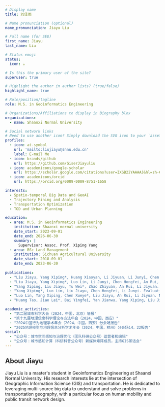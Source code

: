 ```yaml
---
# Display name
title: 刘佳雨

# Name pronunciation (optional)
name_pronunciation: Jiayu Liu

# Full name (for SEO)
first_name: Jiayu
last_name: Liu

# Status emoji
status:
  icon: ☕️

# Is this the primary user of the site?
superuser: true

# Highlight the author in author lists? (true/false)
highlight_name: true

# Role/position/tagline
role: M.S. in Geoinformatics Engineering

# Organizations/Affiliations to display in Biography blox
organizations:
  - name: Shaanxi Normal University

# Social network links
# Need to use another icon? Simply download the SVG icon to your `assets/media/icons/` folder.
profiles:
  - icon: at-symbol
    url: 'mailto:liujiayu@snnu.edu.cn'
    label: E-mail Me
  - icon: brands/github
    url: https://github.com/GiserJiayuliu
  - icon: academicons/google-scholar
    url: https://scholar.google.com/citations?user=IXGB22YAAAAJ&hl=zh-CN
  - icon: academicons/orcid
    url: https://orcid.org/0009-0009-8751-1658

interests:
  - Spatio-temporal Big Data and GeoAI
  - Trajectory Mining and Analysis
  - Transportation Optimization
  - TOD and Urban Planning

education:
  - area: M.S. in Geoinformatics Engineering
    institution: Shaanxi normal university
    date_start: 2023-09-01
    date_end: 2026-06-30
    summary: |
      Supervisor: Assoc. Prof. Xiping Yang 
  - area: BSc Land Management
    institution: Sichuan Agricultural University
    date_start: 2018-09-01
    date_end: 2023-06-30
    
publications:
  - "Liu Jiayu, Yang Xiping*, Huang Xiaoyan, Li Jiyuan, Li Junyi, Chen Hongfei, An Rui, Song Yongyong. Introducing street view into node-place model for evaluating transit-oriented development[J]. Journal of Transport Geography. (2025, Major and Revised for review)"
  - "Liu Jiayu, Yang Xiping*, Luo Lin, Li Junyi, Chen Hongfei, An Rui, Li Jiyuan. Inspecting urban transit-oriented development from perspectives of human activity[J]. Journal of Transport Geography. (2025, Major and Revised for review)"
  - "Yang Xiping, Liu Jiayu, Tu Wei*, Zhao Zhiyuan, An Rui, Li Jiyuan. A multi-objective optimization framework for locating metro stations by integrating travel demand, accessibility and land use intensity[J]. Computers, Environment and Urban Systems. (2025, Under Review)"
  - "Yang Xiping*, Luo Lin, Liu Jiayu, Chen Hongfei, Li Junyi. Evaluating the Improvement of Healthcare Accessibility for Urban Residents via the Construction of New Hospitals: A Case Study of Xi’an, China[J]. Applied Spatial Analysis and Policy, 18(5)（2025）."
  - "Luo Lin, Yang Xiping, Chen Xueye*, Liu Jiayu, An Rui, Li Jiyuan. Nonlinear Influence of the Built Environment on the Attraction of the Third Activity: A Comparative Analysis of Inflow from Home and Work[J]. ISPRS International Journal of Geo-Information, 13(9): 337（2024）."
  - "Huang Tao, Jiao Lei*, Bai Yingfei, Yan Jianwu, Yang Xiping, Liu Jiayu, Liang Wei, Luo Da, Zhang Liwei, Wang Hao, Li Zhaolin, Li Zongshan, Ji Ni, Gao Guangyao. Enhancing vegetation fine-scale classification accuracy in complex topography via machine learning: An approach that fuses UAV-LiDAR and high-resolution imagery[J]. Computers and Electronics in Agriculture. 235,110360(2025)."

academic_activities:
  - "第二届城市科学大会（2024，中国，北京）墙报"
  - "第十九届地理信息科学理论与方法年会（2024，中国，西安）"
  - "2024中国行为地理学术年会（2024，中国，西安）分会场报告"
  - "2025地理模型与地理信息分析学术年会（2024，中国，杭州）分会场14，22报告"
social:
  - "公众号：城市空间感知与治理优化（团队科研公众号）运营者和编辑"
  - "公众号：城市感知计算（科研科普公众号）新媒体矩阵成员，主持GIS茶话会"
---
```

 
## About Jiayu

Jiayu Liu is a master's student in Geoinformatics Engineering at Shaanxi Normal University. His research interests lie at the intersection of Geographic Information Science (GIS) and transportation. He is dedicated to leveraging multi-source big data to understand and solve problems in transportation geography, with a particular focus on human mobility and public transit network design.


